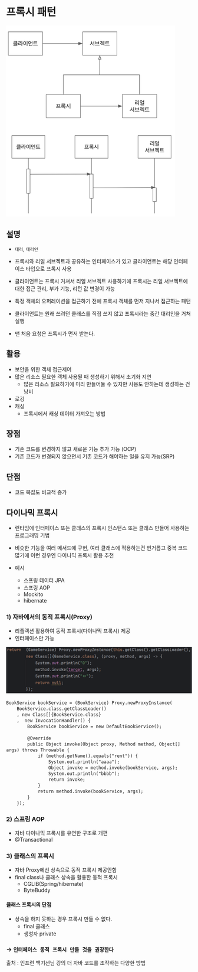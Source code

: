 # 프록시 패턴

![alt text](image/프록시.png)


## 설명
- `대리`, `대리인`
- 프록시와 리얼 서브젝트과 공유하는 인터페이스가 있고 클라이언트는 해당 인터페이스 타입으로 프록시 사용
- 클라이언트는 프록시 거쳐서 리얼 서브젝트 사용하기에 
프록시는 리얼 서브젝트에 대한 접근 관리, 부가 기능, 리턴 값 변경이 가능

- 특정 객체의 오퍼레이션을 접근하기 전에 프록시 객체를 먼저 지나서 접근하는 패턴
- 클라이언트는 원래 쓰려던 클래스를 직접 쓰지 않고 프록시라는 중간 대리인을 거쳐 실행
- 맨 처음 요청은 프록시가 먼저 받는다.

## 활용
- 보안을 위한 객체 접근제어
- 많은 리소스 필요한 객체 사용될 때 생성하기 위해서 초기화 지연
    - 많은 리소스 필요하기에 미리 만들어둘 수 있지만 사용도 안하는데 생성하는 건 낭비
- 로깅
- 캐싱
    - 프록시에서 캐싱 데이터 가져오는 방법


## 장점
- 기존 코드를 변경하지 않고 새로운 기능 추가 가능 (OCP)
- 기존 코드가 변경되지 않으면서 기존 코드가 해야하는 일을 유지 가능(SRP)

## 단점
- 코드 복잡도 비교적 증가

## 다이나믹 프록시
- 런타임에 인터페이스 또는 클래스의 프록시 인스턴스 또는 클래스 만들어 사용하는 프로그래밍 기법

- 비슷한 기능을 여러 메서드에 구현, 여러 클래스에 적용하는건 번거롭고 중복 코드 많기에 이런 경우엔 다이나믹 프록시 활용 추천

- 예시
    - 스프링 데이터 JPA
    - 스프링 AOP
    - Mockito
    - hibernate

### 1) 자바에서의 동적 프록시(Proxy)
- 리플렉션 활용하여 동적 프록시(다이나믹 프록시) 제공
- 인터페이스만 가능

![alt text](image/동적프록시예제.png)

```
BookService bookService = (BookService) Proxy.newProxyInstance(
    BookService.class.getClassLoader()
    , new Class[]{BookService.class}
    ,  new InvocationHandler() {
        BookService bookService = new DefaultBookService();
        
        @Override
        public Object invoke(Object proxy, Method method, Object[] args) throws Throwable {
            if (method.getName().equals("rent")) {
                System.out.println("aaaa");
                Object invoke = method.invoke(bookService, args);
                System.out.println("bbbb");
                return invoke;
            }
            return method.invoke(bookService, args);
        }
    }); 
```
### 2) 스프링 AOP
- 자바 다이나믹 프록시를 유연한 구조로 개편 
- @Transactional

### 3) 클래스의 프록시
- 자바 Proxy에선 상속으로 동적 프록시 제공안함
- final class나 클래스 상속을 활용한 동적 프록시
    - CGLIB(Spring/hibernate)
    - ByteBuddy
#### 클래스 프록시의 단점
- 상속을 하지 못하는 경우 프록시 만들 수 없다.
    - final 클래스
    - 생성자 private
### → `인터페이스 동적 프록시 만들 것을 권장한다` 

출처 : 인프런 백기선님 강의 더 자바 코드를 조작하는 다양한 방법

